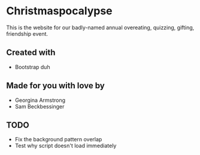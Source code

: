 # Christmaspocalypse

This is the website for our badly-named annual overeating, quizzing, gifting, friendship event.

## Created with
- Bootstrap duh

## Made for you with love by
- Georgina Armstrong
- Sam Beckbessinger

## TODO
- Fix the background pattern overlap
- Test why script doesn't load immediately